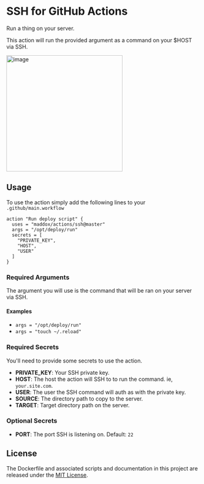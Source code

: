 # SSH for GitHub Actions

Run a thing on your server.

This action will run the provided argument as a command on your $HOST via SSH.

<img width="303" alt="image" src="https://user-images.githubusercontent.com/260/47310459-3eb48a80-d605-11e8-867f-702182404b51.png">

## Usage

To use the action simply add the following lines to your `.github/main.workflow`

```
action "Run deploy script" {
  uses = "maddox/actions/ssh@master"
  args = "/opt/deploy/run"
  secrets = [
    "PRIVATE_KEY",
    "HOST",
    "USER"
  ]
}
```

### Required Arguments

The argument you will use is the command that will be ran on your server via SSH.

#### Examples

* ```args = "/opt/deploy/run"```
* ```args = "touch ~/.reload"```

### Required Secrets

You'll need to provide some secrets to use the action.

* **PRIVATE_KEY**: Your SSH private key.
* **HOST**: The host the action will SSH to to run the command. ie, `your.site.com`.
* **USER**: The user the SSH command will auth as with the private key.
* **SOURCE**: The directory path to copy to the server.
* **TARGET**: Target directory path on the server.

### Optional Secrets

* **PORT**: The port SSH is listening on. Default: `22`

## License

The Dockerfile and associated scripts and documentation in this project are released under the [MIT License](LICENSE).
